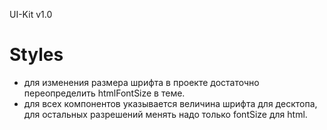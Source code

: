 UI-Kit v1.0

# Styles
- для изменения размера шрифта в проекте достаточно переопределить htmlFontSize в теме.
- для всех компонентов указывается величина шрифта для десктопа, для остальных разрешений менять надо только fontSize для html.
